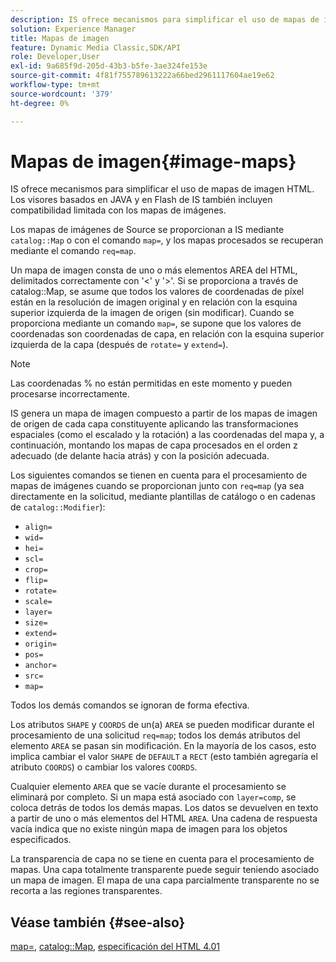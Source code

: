 ```yaml
---
description: IS ofrece mecanismos para simplificar el uso de mapas de imagen HTML. Los visores basados en JAVA y en Flash de IS también incluyen compatibilidad limitada con los mapas de imágenes.
solution: Experience Manager
title: Mapas de imagen
feature: Dynamic Media Classic,SDK/API
role: Developer,User
exl-id: 9a685f9d-205d-43b3-b5fe-3ae324fe153e
source-git-commit: 4f81f755789613222a66bed2961117604ae19e62
workflow-type: tm+mt
source-wordcount: '379'
ht-degree: 0%

---
```


# Mapas de imagen{#image-maps}

IS ofrece mecanismos para simplificar el uso de mapas de imagen HTML. Los visores basados en JAVA y en Flash de IS también incluyen compatibilidad limitada con los mapas de imágenes.

Los mapas de imágenes de Source se proporcionan a IS mediante `catalog::Map` o con el comando `map=`, y los mapas procesados se recuperan mediante el comando `req=map`.

Un mapa de imagen consta de uno o más elementos AREA del HTML, delimitados correctamente con &#39;&lt;&#39; y &#39;>&#39;. Si se proporciona a través de catalog::Map, se asume que todos los valores de coordenadas de píxel están en la resolución de imagen original y en relación con la esquina superior izquierda de la imagen de origen (sin modificar). Cuando se proporciona mediante un comando `map=`, se supone que los valores de coordenadas son coordenadas de capa, en relación con la esquina superior izquierda de la capa (después de `rotate=` y `extend=`).

>[!NOTE]
>
>Las coordenadas % no están permitidas en este momento y pueden procesarse incorrectamente.

IS genera un mapa de imagen compuesto a partir de los mapas de imagen de origen de cada capa constituyente aplicando las transformaciones espaciales (como el escalado y la rotación) a las coordenadas del mapa y, a continuación, montando los mapas de capa procesados en el orden z adecuado (de delante hacia atrás) y con la posición adecuada.

Los siguientes comandos se tienen en cuenta para el procesamiento de mapas de imágenes cuando se proporcionan junto con `req=map` (ya sea directamente en la solicitud, mediante plantillas de catálogo o en cadenas de `catalog::Modifier`):

* `align=`
* `wid=`
* `hei=`
* `scl=`
* `crop=`
* `flip=`
* `rotate=`
* `scale=`
* `layer=`
* `size=`
* `extend=`
* `origin=`
* `pos=`
* `anchor=`
* `src=`
* `map=`

Todos los demás comandos se ignoran de forma efectiva.

Los atributos `SHAPE` y `COORDS` de un(a) `AREA` se pueden modificar durante el procesamiento de una solicitud `req=map`; todos los demás atributos del elemento `AREA` se pasan sin modificación. En la mayoría de los casos, esto implica cambiar el valor `SHAPE` de `DEFAULT` a `RECT` (esto también agregaría el atributo `COORDS`) o cambiar los valores `COORDS`.

Cualquier elemento `AREA` que se vacíe durante el procesamiento se eliminará por completo. Si un mapa está asociado con `layer=comp`, se coloca detrás de todos los demás mapas. Los datos se devuelven en texto a partir de uno o más elementos del HTML `AREA`. Una cadena de respuesta vacía indica que no existe ningún mapa de imagen para los objetos especificados.

La transparencia de capa no se tiene en cuenta para el procesamiento de mapas. Una capa totalmente transparente puede seguir teniendo asociado un mapa de imagen. El mapa de una capa parcialmente transparente no se recorta a las regiones transparentes.

## Véase también {#see-also}

[map=](../../../../../is-api/http-ref/image-serving-api-ref/c-http-protocol-reference/c-command-reference/r-map.md#reference-8f96545f196b4b7caa616e15c2363f06), [catalog::Map](/help/aem-is-ir-api/is-api/image-catalog/image-serving-api-ref/c-image-catalog-reference/c-image-svg-data-reference/c-image-data-reference/r-map-cat.md), [especificación del HTML 4.01](https://www.w3.org/TR/html401/)
